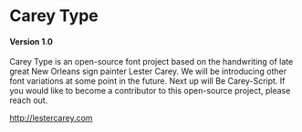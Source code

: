 # Carey Type

#### Version 1.0

Carey Type is an open-source font project based on the handwriting of late great New Orleans sign painter Lester Carey.  We will be introducing other font variations at some point in the future. Next up will Be Carey-Script. If you would like to become a contributor to this open-source project, please reach out.

http://lestercarey.com
